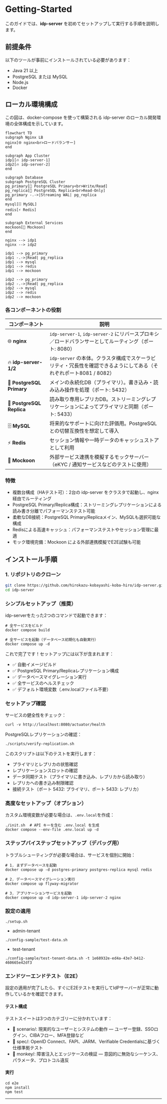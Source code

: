 # Getting-Started

このガイドでは、**idp-server** を初めてセットアップして実行する手順を説明します。

## 前提条件

以下のツールが事前にインストールされている必要があります：

- Java 21 以上
- PostgreSQL または MySQL
- Node.js
- Docker

## ローカル環境構成

この図は、docker-compose を使って構築される idp-server のローカル開発環境の全体構成を示しています。

```mermaid
flowchart TD
subgraph Nginx LB
nginx[🌐 nginx<br>ロードバランサー]
end

subgraph App Cluster
idp1[🔥 idp-server-1]
idp2[🔥 idp-server-2]
end

subgraph Database
subgraph PostgreSQL Cluster
pg_primary[🧠 PostgreSQL Primary<br>Write/Read]
pg_replica[📖 PostgreSQL Replica<br>Read-Only]
pg_primary -.->|Streaming WAL| pg_replica
end
mysql[🗄️ MySQL]
redis[⚡ Redis]
end

subgraph External Services
mockoon[🧪 Mockoon]
end

nginx --> idp1
nginx --> idp2

idp1 --> pg_primary
idp1 -.->|Read| pg_replica
idp1 --> mysql
idp1 --> redis
idp1 --> mockoon

idp2 --> pg_primary
idp2 -.->|Read| pg_replica
idp2 --> mysql
idp2 --> redis
idp2 --> mockoon

```

### 各コンポーネントの役割

| コンポーネント               | 説明                                                                    |
|-----------------------|-----------------------------------------------------------------------|
| 🌐 **nginx**          | `idp-server-1`, `idp-server-2` にリバースプロキシ／ロードバランサーとしてルーティング（ポート: 8080） |
| 🔥 **idp-server-1/2** | `idp-server` の本体。クラスタ構成でスケーラビリティ・冗長性を確認できるようにしてある（それぞれポート8081 / 8082） |
| 🧠 **PostgreSQL Primary** | メインの永続化DB（プライマリ）。書き込み・読み込み操作を処理（ポート: 5432） |
| 📖 **PostgreSQL Replica** | 読み取り専用レプリカDB。ストリーミングレプリケーションによってプライマリと同期（ポート: 5433） |
| 🗄️ **MySQL**         | 将来的なサポートに向けた評価用。PostgreSQLとの切替互換性を想定して導入                              |
| ⚡ **Redis**           | セッション情報や一時データのキャッシュストアとして利用                                           |
| 🧪 **Mockoon**        | 外部サービス連携を模擬するモックサーバー（eKYC / 通知サービスなどのテストに使用）                          |


### 特徴
- 複数台構成（HAテスト可）：2台の idp-server をクラスタで起動し、nginx 経由でルーティング
- PostgreSQL Primary/Replica構成：ストリーミングレプリケーションによる読み書き分離でパフォーマンステスト可能
- 柔軟なDB接続：PostgreSQL Primary/Replicaメイン、MySQLも選択可能な構成
- Redisによる高速キャッシュ：パフォーマンステストやセッション管理に最適
- モック環境完備：Mockoon による外部連携模擬でE2E試験も可能

## インストール手順

### 1. リポジトリのクローン

```bash
git clone https://github.com/hirokazu-kobayashi-koba-hiro/idp-server.git
cd idp-server
```

### シンプルセットアップ（推奨）

idp-serverをたった2つのコマンドで起動できます：

```shell
# 全サービスをビルド
docker compose build

# 全サービスを起動（データベース初期化も自動実行）
docker compose up -d
```

これで完了です！セットアップには以下が含まれます：
- ✅ 自動イメージビルド
- ✅ PostgreSQL Primary/Replicaレプリケーション構成  
- ✅ データベースマイグレーション実行
- ✅ 全サービスのヘルスチェック
- ✅ デフォルト環境変数（.env.localファイル不要）

### セットアップ確認

サービスの健全性をチェック：

```shell
curl -v http://localhost:8080/actuator/health
```

PostgreSQLレプリケーションの確認：

```shell
./scripts/verify-replication.sh
```

このスクリプトは以下のテストを実行します：
- プライマリとレプリカの状態確認
- レプリケーションスロットの確認  
- データ同期テスト（プライマリに書き込み、レプリカから読み取り）
- レプリカへの書き込み制限確認
- 接続テスト（ポート 5432: プライマリ、ポート 5433: レプリカ）

### 高度なセットアップ（オプション）

カスタム環境変数が必要な場合は、`.env.local`を作成：

```shell
./init.sh  # API キーを含む .env.local を生成
docker compose --env-file .env.local up -d
```

### ステップバイステップセットアップ（デバッグ用）

トラブルシューティングが必要な場合は、サービスを個別に開始：

```shell
# 1. まずデータベースを起動
docker compose up -d postgres-primary postgres-replica mysql redis

# 2. データベースマイグレーション実行
docker compose up flyway-migrator

# 3. アプリケーションサービスを起動
docker compose up -d idp-server-1 idp-server-2 nginx
```

### 設定の適用

```shell
./setup.sh
```

* admin-tenant

```shell
./config-sample/test-data.sh
```

* test-tenant

```shell
./config-sample/test-tenant-data.sh -t 1e68932e-ed4a-43e7-b412-460665e42df3
```

### エンドツーエンドテスト（E2E）

設定の適用が完了したら、すぐにE2Eテストを実行してIdPサーバーが正常に動作しているかを確認できます。

#### テスト構成
テストスイートは3つのカテゴリーに分かれています：

* 📘 scenario/: 現実的なユーザーとシステムの動作 — ユーザー登録、SSOログイン、CIBAフロー、MFA登録など
* 📕 spec/: OpenID Connect、FAPI、JARM、Verifiable Credentialsに基づく仕様準拠テスト
* 🐒 monkey/: 障害注入とエッジケースの検証 — 意図的に無効なシーケンス、パラメータ、プロトコル違反

#### 実行

```shell
cd e2e
npm install
npm test
```

---